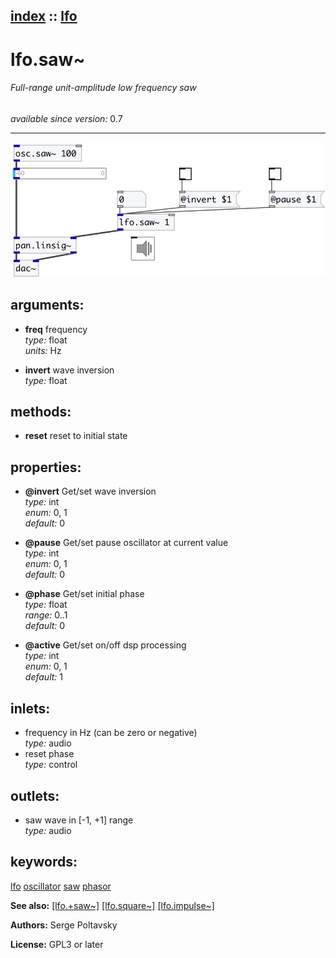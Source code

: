 [index](index.html) :: [lfo](category_lfo.html)
---

# lfo.saw~

###### Full-range unit-amplitude low frequency saw

*available since version:* 0.7

---




[![example](../examples/img/lfo.saw~.jpg)](../examples/pd/lfo.saw~.pd)



## arguments:

* **freq**
frequency<br>
_type:_ float<br>
_units:_ Hz<br>

* **invert**
wave inversion<br>
_type:_ float<br>



## methods:

* **reset**
reset to initial state<br>




## properties:

* **@invert** 
Get/set wave inversion<br>
_type:_ int<br>
_enum:_ 0, 1<br>
_default:_ 0<br>

* **@pause** 
Get/set pause oscillator at current value<br>
_type:_ int<br>
_enum:_ 0, 1<br>
_default:_ 0<br>

* **@phase** 
Get/set initial phase<br>
_type:_ float<br>
_range:_ 0..1<br>
_default:_ 0<br>

* **@active** 
Get/set on/off dsp processing<br>
_type:_ int<br>
_enum:_ 0, 1<br>
_default:_ 1<br>



## inlets:

* frequency in Hz (can be zero or negative)<br>
_type:_ audio
* reset phase<br>
_type:_ control



## outlets:

* saw wave in [-1, +1] range<br>
_type:_ audio



## keywords:

[lfo](keywords/lfo.html)
[oscillator](keywords/oscillator.html)
[saw](keywords/saw.html)
[phasor](keywords/phasor.html)



**See also:**
[\[lfo.+saw~\]](lfo.%2Bsaw~.html)
[\[lfo.square~\]](lfo.square~.html)
[\[lfo.impulse~\]](lfo.impulse~.html)




**Authors:** Serge Poltavsky




**License:** GPL3 or later





